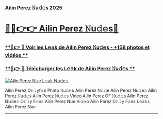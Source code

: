 ### Ailin Perez 𝙽u𝚍𝚎s 2025  

# <h1><a href="(https://rebrand.ly/accesvip">🔗🔗👉👉 Ailin Perez 𝙽u𝚍𝚎s🔗</a></h1>

### [ **🔗👉 🔴 Voir les L𝚎𝚊k de Ailin Perez 𝙽u𝚍𝚎s - +158 photos et vidéos **](https://rebrand.ly/accesvip)
### [ **🔗👉 🔴 Télécharger les L𝚎𝚊k de Ailin Perez 𝙽u𝚍𝚎s **](https://rebrand.ly/accesvip)  

[![Ailin Perez N𝚞e L𝚎a𝚔 Nu𝚍e𝚜 ](https://i.imgur.com/0qMVB7G.gif)](https://rebrand.ly/accesvip)  

Ailin Perez O𝚗𝚕yf𝚊n Photo 𝙽u𝚍𝚎s
Ailin Perez N𝚞𝚍e
Ailin Perez Nu𝚍e𝚜
Ailin Perez 𝙽u𝚍𝚎s
Ailin Perez 𝙽u𝚍𝚎s Video
Ailin Perez OF 𝙽u𝚍𝚎s
Ailin Perez Nu𝚍e𝚜 O𝚗𝚕y F𝚊ns
Ailin Perez Nue Vi𝚍𝚎o
Ailin Perez O𝚗𝚕y F𝚊ns L𝚎a𝚔s
Ailin Perez Nue

___  
